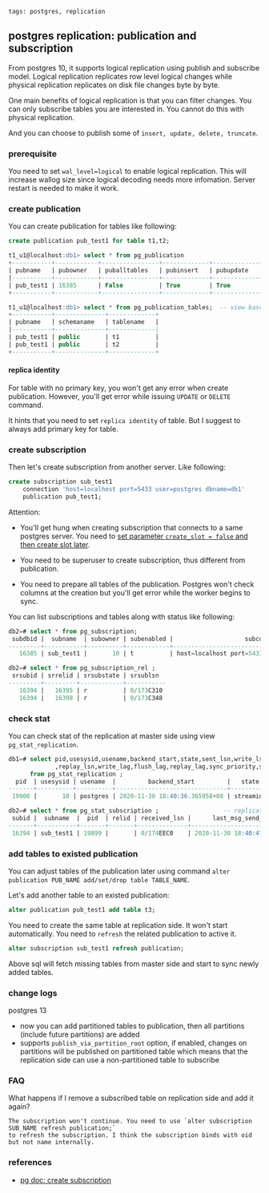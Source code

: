```metadata
tags: postgres, replication
```

## postgres replication: publication and subscription

From postgres 10, it supports logical replication using publish and subscribe model.
 Logical replication replicates row level logical changes while physical replication
 replicates on disk file changes byte by byte.

One main benefits of logical replication is that you can filter changes. You can only
 subscribe tables you are interested in. You cannot do this with physical replication.

And you can choose to publish some of `insert, update, delete, truncate`.

### prerequisite
You need to set `wal_level=logical` to enable logical replication. This will increase
 wallog size since logical decoding needs more infomation. Server restart is needed
 to make it work.

### create publication
You can create publication for tables like following:

```sql
create publication pub_test1 for table t1,t2;

t1_u1@localhost:db1> select * from pg_publication
+-----------+------------+----------------+-------------+-------------+-------------+
| pubname   | pubowner   | puballtables   | pubinsert   | pubupdate   | pubdelete   |
|-----------+------------+----------------+-------------+-------------+-------------|
| pub_test1 | 16385      | False          | True        | True        | True        |
+-----------+------------+----------------+-------------+-------------+-------------+

t1_u1@localhost:db1> select * from pg_publication_tables;  -- view based on pg_publication_rel
+-----------+--------------+-------------+
| pubname   | schemaname   | tablename   |
|-----------+--------------+-------------|
| pub_test1 | public       | t1          |
| pub_test1 | public       | t2          |
+-----------+--------------+-------------+
```

#### replica identity
For table with no primary key, you won't get any error when create publication. However,
 you'll get error while issuing `UPDATE` or `DELETE` command.

It hints that you need to set `replica identity` of table. But I suggest to always add
 primary key for table.

### create subscription
Then let's create subscription from another server. Like following:

```sql
create subscription sub_test1
    connection 'host=localhost port=5433 user=postgres dbname=db1'
    publication pub_test1;
```

Attention:

- You'll get hung when creating subscription that connects to a same postgres server.
You need to [set parameter `create_slot = false` and then create slot later](https://www.postgresql.org/docs/12/sql-createsubscription.html).

- You need to be superuser to create subscription, thus different from publication.

- You need to prepare all tables of the publication. Postgres won't check columns at the
 creation but you'll get error while the worker begins to sync.

You can list subscriptions and tables along with status like following:

```sql
db2=# select * from pg_subscription;
 subdbid |  subname  | subowner | subenabled |                    subconninfo                    | subslotname | subsynccommit | subpublications
---------+-----------+----------+------------+---------------------------------------------------+-------------+---------------+-----------------
   16385 | sub_test1 |       10 | t          | host=localhost port=5433 user=postgres dbname=db1 | sub_test1   | off           | {pub_test1}

db2=# select * from pg_subscription_rel ;
 srsubid | srrelid | srsubstate | srsublsn
---------+---------+------------+-----------
   16394 |   16395 | r          | 0/173C310
   16394 |   16398 | r          | 0/173C348
```

### check stat
You can check stat of the replication at master side using view `pg_stat_replication`.

```sql
db1=# select pid,usesysid,usename,backend_start,state,sent_lsn,write_lsn,flush_lsn
             ,replay_lsn,write_lag,flush_lag,replay_lag,sync_priority,sync_state
      from pg_stat_replication ;
  pid  | usesysid | usename  |         backend_start         |   state   | sent_lsn  | write_lsn | flush_lsn | replay_lsn | write_lag | flush_lag | replay_lag | sync_priority | sync_state
-------+----------+----------+-------------------------------+-----------+-----------+-----------+-----------+------------+-----------+-----------+------------+---------------+------------
 19900 |       10 | postgres | 2020-11-30 18:40:36.365958+08 | streaming | 0/174EEC0 | 0/174EEC0 | 0/174EEC0 | 0/174EEC0  |           |           |            |             0 | async

db2=# select * from pg_stat_subscription ;                  -- replication side
 subid |  subname  |  pid  | relid | received_lsn |      last_msg_send_time       |     last_msg_receipt_time     | latest_end_lsn |        latest_end_time
-------+-----------+-------+-------+--------------+-------------------------------+-------------------------------+----------------+-------------------------------
 16394 | sub_test1 | 19899 |       | 0/174EEC0    | 2020-11-30 18:40:47.735425+08 | 2020-11-30 18:40:47.735549+08 | 0/174EEC0      | 2020-11-30 18:40:47.735425+08
```

### add tables to existed publication
You can adjust tables of the publication later using command `alter publication PUB_NAME add/set/drop table TABLE_NAME`.

Let's add another table to an existed publication:

```sql
alter publication pub_test1 add table t3;
```

You need to create the same table at replication side. It won't start automatically.
 You need to `refresh` the related publication to active it.

```sql
alter subscription sub_test1 refresh publication;
```

Above sql will fetch missing tables from master side and start to sync newly added tables.


### change logs
postgres 13
- now you can add partitioned tables to publication, then all partitions (include future partitions) are added
- supports `publish_via_partition_root` option, if enabled, changes on partitions will be published on partitioned
  table which means that the replication side can use a non-partitioned table to subscribe

### FAQ
What happens if I remove a subscribed table on replication side and add it again?

    The subscription won't continue. You need to use `alter subscription SUB_NAME refresh publication;`
    to refresh the subscription. I think the subscription binds with oid but not name internally.


### references
- [pg doc: create subscription](https://www.postgresql.org/docs/12/sql-createsubscription.html)
